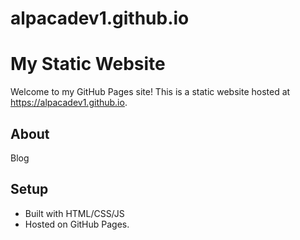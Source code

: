 # alpacadev1.github.io

# My Static Website
Welcome to my GitHub Pages site! This is a static website hosted at https://alpacadev1.github.io.
## About
Blog
## Setup
- Built with HTML/CSS/JS
- Hosted on GitHub Pages.
